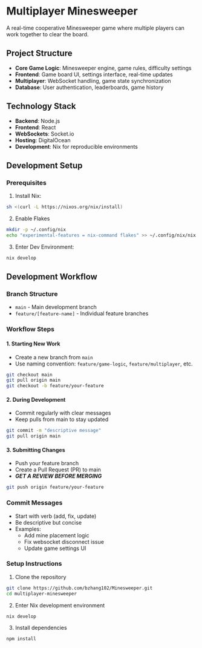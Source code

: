 # Multiplayer Minesweeper

A real-time cooperative Minesweeper game where multiple players can work together to clear the board.

## Project Structure

- **Core Game Logic**: Minesweeper engine, game rules, difficulty settings
- **Frontend**: Game board UI, settings interface, real-time updates
- **Multiplayer**: WebSocket handling, game state synchronization
- **Database**: User authentication, leaderboards, game history

## Technology Stack

- **Backend**: Node.js
- **Frontend**: React
- **WebSockets**: Socket.io
- **Hosting**: DigitalOcean
- **Development**: Nix for reproducible environments

## Development Setup

### Prerequisites
1. Install Nix:
```bash
sh <(curl -L https://nixos.org/nix/install)
```
2. Enable Flakes
```bash
mkdir -p ~/.config/nix
echo "experimental-features = nix-command flakes" >> ~/.config/nix/nix.conf
```
3. Enter Dev Environment:
```bash
nix develop
```
## Development Workflow

### Branch Structure
- `main` - Main development branch
- `feature/[feature-name]` - Individual feature branches

### Workflow Steps
#### 1. Starting New Work
- Create a new branch from `main`
- Use naming convention: `feature/game-logic`, `feature/multiplayer`, etc.
```bash
git checkout main
git pull origin main
git checkout -b feature/your-feature
```
#### 2. During Development
- Commit regularly with clear messages
- Keep pulls from main to stay updated
```bash
git commit -m "descriptive message"
git pull origin main
```
#### 3. Submitting Changes
- Push your feature branch
- Create a Pull Request (PR) to main
- ***GET A REVIEW BEFORE MERGING***

```bash
git push origin feature/your-feature
```
### Commit Messages
- Start with verb (add, fix, update)
- Be descriptive but concise
- Examples:
   - Add mine placement logic
   - Fix websocket disconnect issue
   - Update game settings UI

### Setup Instructions
1. Clone the repository
```bash
git clone https://github.com/bzhang102/Minesweeper.git
cd multiplayer-minesweeper
```
2. Enter Nix development environment
```bash
nix develop
```
3. Install dependencies
```bash
npm install

